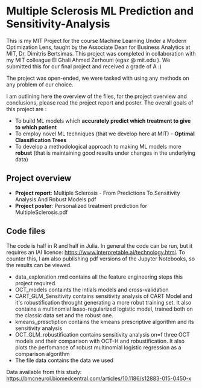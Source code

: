 # Multiple Sclerosis ML Prediction and Sensitivity-Analysis

This is my MIT Project for the course Machine Learning Under a Modern Optimization Lens, taught by the Associate Dean for Business Analytics at MIT, Dr. Dimitris Bertsimas. This project was completed in collaboration with my MIT colleague El Ghali Ahmed Zerhouni (egaz @ mit.edu ). We submitted this for our final project and received a grade of A :) 

The project was open-ended, we were tasked with using any methods on any problem of our choice.

I am outlining here the overview of the files, for the project overview and conclusions, please read the project report and poster. The overall goals of this project are :
- To build ML models which **accurately predict which treatment to give to which patient**
- To employ novel ML techniques (that we develop here at MIT) - **Optimal Classification Trees**
- To develop a methodological approach to making ML models more **robust** (that is maintaining good results under changes in the underlying data)

## Project overview 
- **Project report**: Multiple Sclerosis - From Predictions To Sensitivity Analysis And Robust Models.pdf
- **Project poster**: Personalized treatment prediction for MultipleSclerosis.pdf

## Code files 
The code is half in R and half in Julia. In general the code can be run, but it requires an IAI licence: https://www.interpretable.ai/technology.html. To counter this, I am also publishing pdf versions of the Jupyter Notebooks, so the results can be viewed.

- data_exploration.rmd contains all the feature engineering steps this project required. 
- OCT_models containts the intials models and cross-validation
- CART_GLM_Sensitivity contains sensitivity analysis of CART Model and it's robustification throught generating a more robut training set. It also contains a multinomial lasso-regularized logistic model, trained both on the classic data set and the robust one.
- kmeans_presctiption contains the kmeans prescriptive algorithm and its sensitivity analysis
- OCT_GLM_robustification contains sensitivity analysis on=f three OCT models and their comparison with OCT-H and robustification. It also plots the perfomance of robust multinomial logistic regression as a comparison algorithm
- The file data contains the data we used


Data available from this study: https://bmcneurol.biomedcentral.com/articles/10.1186/s12883-015-0450-x 
